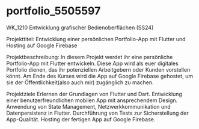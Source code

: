 # portfolio_5505597
WK_1210 Entwicklung grafischer Bedienoberflächen (SS24)

Projekttitel: Entwicklung einer persönlichen Portfolio-App mit Flutter und Hosting auf Google Firebase

Projektbeschreibung:
In diesem Projekt werdet ihr eine persönliche Portfolio-App mit Flutter entwickeln. Diese App wird als euer digitales Portfolio dienen, das ihr potenziellen Arbeitgebern oder Kunden vorstellen könnt. Am Ende des Kurses wird die App auf Google Firebase gehostet, um sie der Öffentlichkeit(also auch mir) zugänglich zu machen.

Projektziele
Erlernen der Grundlagen von Flutter und Dart.
Entwicklung einer benutzerfreundlichen mobilen App mit ansprechendem Design.
Anwendung von State Management, Netzwerkkommunikation und Datenpersistenz in Flutter.
Durchführung von Tests zur Sicherstellung der App-Qualität.
Hosting der fertigen App auf Google Firebase.
